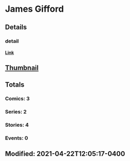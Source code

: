# James  Gifford 
## Details
### detail
#### [Link](http://marvel.com/comics/creators/13941/james_gifford?utm_campaign=apiRef&utm_source=225578a89fc76f3d20fbffda5d17a88d)
## [Thumbnail](http://i.annihil.us/u/prod/marvel/i/mg/b/40/image_not_available.jpg)
## Totals
### Comics: 3
### Series: 2
### Stories: 4
### Events: 0
## Modified: 2021-04-22T12:05:17-0400